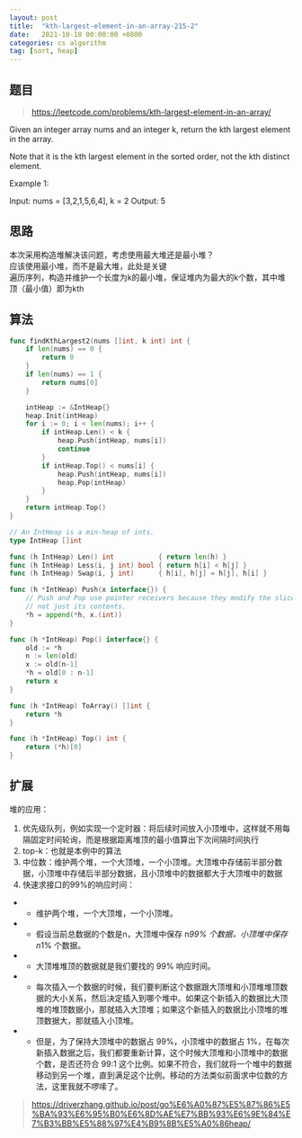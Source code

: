 ```yaml
---
layout: post
title:  "kth-largest-element-in-an-array-215-2"
date:   2021-10-18 00:00:00 +0800
categories: cs algorithm
tag: [sort, heap]
---
```


## 题目

> https://leetcode.com/problems/kth-largest-element-in-an-array/

Given an integer array nums and an integer k, return the kth largest element in the array.

Note that it is the kth largest element in the sorted order, not the kth distinct element.

Example 1:

Input: nums = [3,2,1,5,6,4], k = 2
Output: 5

## 思路

本次采用构造堆解决该问题，考虑使用最大堆还是最小堆？  
应该使用最小堆，而不是最大堆，此处是关键  
遍历序列，构造并维护一个长度为k的最小堆，保证堆内为最大的k个数，其中堆顶（最小值）即为kth

## 算法

```go
func findKthLargest2(nums []int, k int) int {
	if len(nums) == 0 {
		return 0
	}
	if len(nums) == 1 {
		return nums[0]
	}

	intHeap := &IntHeap{}
	heap.Init(intHeap)
	for i := 0; i < len(nums); i++ {
		if intHeap.Len() < k {
			heap.Push(intHeap, nums[i])
			continue
		}
		if intHeap.Top() < nums[i] {
			heap.Push(intHeap, nums[i])
			heap.Pop(intHeap)
		}
	}
	return intHeap.Top()
}

// An IntHeap is a min-heap of ints.
type IntHeap []int

func (h IntHeap) Len() int           { return len(h) }
func (h IntHeap) Less(i, j int) bool { return h[i] < h[j] }
func (h IntHeap) Swap(i, j int)      { h[i], h[j] = h[j], h[i] }

func (h *IntHeap) Push(x interface{}) {
	// Push and Pop use pointer receivers because they modify the slice's length,
	// not just its contents.
	*h = append(*h, x.(int))
}

func (h *IntHeap) Pop() interface{} {
	old := *h
	n := len(old)
	x := old[n-1]
	*h = old[0 : n-1]
	return x
}

func (h *IntHeap) ToArray() []int {
	return *h
}

func (h *IntHeap) Top() int {
	return (*h)[0]
}
```

## 扩展

堆的应用：

1. 优先级队列，例如实现一个定时器：将后续时间放入小顶堆中，这样就不用每隔固定时间轮询，而是根据距离堆顶的最小值算出下次间隔时间执行
2. top-k：也就是本例中的算法
3. 中位数：维护两个堆，一个大顶堆，一个小顶堆。大顶堆中存储前半部分数据，小顶堆中存储后半部分数据，且小顶堆中的数据都大于大顶堆中的数据
4. 快速求接口的99%的响应时间：
- - 维护两个堆，一个大顶堆，一个小顶堆。
- - 假设当前总数据的个数是n，大顶堆中保存 n*99% 个数据，小顶堆中保存 n*1% 个数据。
- - 大顶堆堆顶的数据就是我们要找的 99% 响应时间。
- - 每次插入一个数据的时候，我们要判断这个数据跟大顶堆和小顶堆堆顶数据的大小关系，然后决定插入到哪个堆中。如果这个新插入的数据比大顶堆的堆顶数据小，那就插入大顶堆；如果这个新插入的数据比小顶堆的堆顶数据大，那就插入小顶堆。
- - 但是，为了保持大顶堆中的数据占 99%，小顶堆中的数据占 1%，在每次新插入数据之后，我们都要重新计算，这个时候大顶堆和小顶堆中的数据个数，是否还符合 99:1 这个比例。如果不符合，我们就将一个堆中的数据移动到另一个堆，直到满足这个比例。移动的方法类似前面求中位数的方法，这里我就不啰嗦了。

> https://driverzhang.github.io/post/go%E6%A0%87%E5%87%86%E5%BA%93%E6%95%B0%E6%8D%AE%E7%BB%93%E6%9E%84%E7%B3%BB%E5%88%97%E4%B9%8B%E5%A0%86heap/